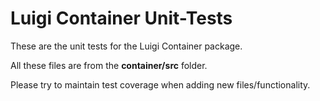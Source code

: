 # Luigi Container Unit-Tests

These are the unit tests for the Luigi Container package.

All these files are from the **container/src** folder. 

Please try to maintain test coverage when adding new files/functionality.